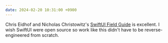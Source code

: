 ```yaml
---
date: 2024-02-20 10:31:00 +0900
---
```


Chris Eidhof and Nicholas Christowitz's [SwiftUI Field Guide](https://www.swiftuifieldguide.com/) is excellent. I wish SwiftUI were open source so work like this didn't have to be reverse-engineered from scratch.
